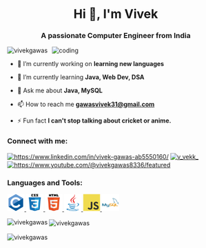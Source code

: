 <h1 align="center">Hi 👋, I'm Vivek</h1>
<h3 align="center">A passionate Computer Engineer from India</h3>

<image align="right" alt="coding" width=400 src="https://camo.githubusercontent.com/5ddf73ad3a205111cf8c686f687fc216c2946a75005718c8da5b837ad9de78c9/68747470733a2f2f7468756d62732e6766796361742e636f6d2f4576696c4e657874446576696c666973682d736d616c6c2e676966" >

<p align="left"> <img src="https://komarev.com/ghpvc/?username=vivekgawas&label=Profile%20views&color=0e75b6&style=flat" alt="vivekgawas" /> </p>

- 🔭 I’m currently working on **learning new languages**

- 🌱 I’m currently learning **Java, Web Dev, DSA**

- 💬 Ask me about **Java, MySQL**

- 📫 How to reach me **gawasvivek31@gmail.com**

- ⚡ Fun fact **I can't stop talking about cricket or anime.**

<h3 align="left">Connect with me:</h3>
<p align="left">
<a href="https://www.linkedin.com/in/vivek-gawas-ab5550160/" target="blank"><img align="center" src="https://raw.githubusercontent.com/rahuldkjain/github-profile-readme-generator/master/src/images/icons/Social/linked-in-alt.svg" alt="https://www.linkedin.com/in/vivek-gawas-ab5550160/" height="30" width="40" /></a>
<a href="https://instagram.com/v_vekk_" target="#"><img align="center" src="https://raw.githubusercontent.com/rahuldkjain/github-profile-readme-generator/master/src/images/icons/Social/instagram.svg" alt="v_vekk_" height="30" width="40" /></a>
<a href="https://www.youtube.com/@vivekgawas8336" target="#"><img align="center" src="https://raw.githubusercontent.com/rahuldkjain/github-profile-readme-generator/master/src/images/icons/Social/youtube.svg" alt="https://www.youtube.com/@vivekgawas8336/featured" height="30" width="40" /></a>
</p>

<h3 align="left">Languages and Tools:</h3>
<p align="left"> <a href="https://www.cprogramming.com/" target="_blank" rel="noreferrer"> <img src="https://raw.githubusercontent.com/devicons/devicon/master/icons/c/c-original.svg" alt="c" width="40" height="40"/> </a> <a href="https://www.w3schools.com/css/" target="_blank" rel="noreferrer"> <img src="https://raw.githubusercontent.com/devicons/devicon/master/icons/css3/css3-original-wordmark.svg" alt="css3" width="40" height="40"/> </a> <a href="https://www.w3.org/html/" target="_blank" rel="noreferrer"> <img src="https://raw.githubusercontent.com/devicons/devicon/master/icons/html5/html5-original-wordmark.svg" alt="html5" width="40" height="40"/> </a> <a href="https://www.java.com" target="_blank" rel="noreferrer"> <img src="https://raw.githubusercontent.com/devicons/devicon/master/icons/java/java-original.svg" alt="java" width="40" height="40"/> </a> <a href="https://developer.mozilla.org/en-US/docs/Web/JavaScript" target="_blank" rel="noreferrer"> <img src="https://raw.githubusercontent.com/devicons/devicon/master/icons/javascript/javascript-original.svg" alt="javascript" width="40" height="40"/> </a> <a href="https://www.mysql.com/" target="_blank" rel="noreferrer"> <img src="https://raw.githubusercontent.com/devicons/devicon/master/icons/mysql/mysql-original-wordmark.svg" alt="mysql" width="40" height="40"/> </a> </p>

<p><img align="left" src="https://github-readme-stats.vercel.app/api/top-langs?username=vivekgawas&show_icons=true&locale=en&layout=compact" alt="vivekgawas" /></p>

<p>&nbsp;<img align="center" src="https://github-readme-stats.vercel.app/api?username=vivekgawas&show_icons=true&locale=en" alt="vivekgawas" /></p>

<p><img align="center" src="https://github-readme-streak-stats.herokuapp.com/?user=vivekgawas&" alt="vivekgawas" /></p>
